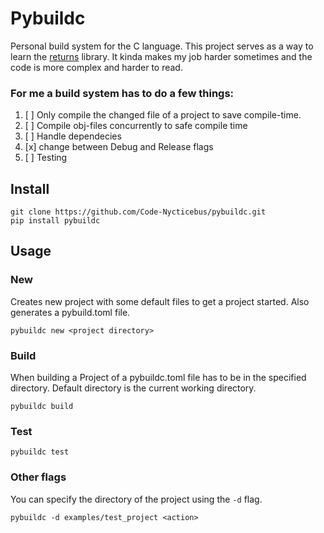 # Pybuildc

Personal build system for the C language. This project serves as a way to learn the [returns](https://github.com/dry-python/returns) library. It kinda makes my job harder sometimes and the code is more complex and harder to read.


### For me a build system has to do a few things:

1. [ ] Only compile the changed file of a project to save compile-time.
2. [ ] Compile obj-files concurrently to safe compile time
3. [ ] Handle dependecies
4. [x] change between Debug and Release flags
5. [ ] Testing

## Install

```terminal
git clone https://github.com/Code-Nycticebus/pybuildc.git
pip install pybuildc
```

## Usage

### New

Creates new project with some default files to get a project started.
Also generates a pybuild.toml file.

```terminal
pybuildc new <project directory>
```

### Build

When building a Project of a pybuildc.toml file has to be in the specified directory.
Default directory is the current working directory.

```terminal
pybuildc build
```
### Test

```terminal
pybuildc test
```
### Other flags

You can specify the directory of the project using the ```-d``` flag. 

```terminal
pybuildc -d examples/test_project <action>
```
